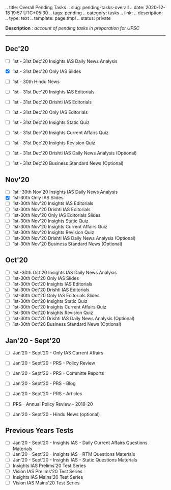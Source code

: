 
.. title: Overall Pending Tasks
.. slug: pending-tasks-overall
.. date: 2020-12-18 19:57 UTC+05:30
.. tags: pending
.. category: tasks
.. link: 
.. description: 
.. type: text
.. template: page.tmpl
.. status: private

**Description** : *account of pending tasks in preparation for UPSC*

***
<!-- TEASER_END -->

## Dec'20
- [ ] 1st - 31st Dec'20 Insights IAS Daily News Analysis
- [x] 1st - 31st Dec'20 Only IAS Slides
- [ ] 1st - 30th Hindu News
- [ ] 1st - 31st Dec'20 Insights IAS Editorials
- [ ] 1st - 31st Dec'20 Drishti IAS Editorials
- [ ] 1st - 31st Dec'20 Only IAS Editorials
- [ ] 1st - 31st Dec'20 Insights Static Quiz
- [ ] 1st - 31st Dec'20 Insights Current Affairs Quiz
- [ ] 1st - 31st Dec'20 Insights Revision Quiz
- [ ] 1st - 31st Dec'20 Drishti IAS Daily News Analysis (Optional)
- [ ] 1st - 31st Dec'20 Business Standard News (Optional)


## Nov'20
- [ ] 1st -30th Nov'20 Insights IAS Daily News Analysis 
- [x] 1st-30th Only IAS Slides
- [ ] 1st-30th Nov'20 Insights IAS Editorials
- [ ] 1st-30th Nov'20 Drishti IAS Editorials
- [ ] 1st-30th Nov'20 Only IAS Editorials Slides
- [ ] 1st-30th Nov'20 Insights Static Quiz
- [ ] 1st-30th Nov'20 Insights Current Affairs Quiz
- [ ] 1st-30th Nov'20 Insights Revision Quiz
- [ ] 1st-30th Nov'20 Drishti IAS Daily News Analysis (Optional)
- [ ] 1st-30th Nov'20 Business Standard News (Optional)

## Oct'20
- [ ] 1st -30th Oct'20 Insights IAS Daily News Analysis 
- [ ] 1st-30th Oct'20 Only IAS Slides
- [ ] 1st-30th Oct'20 Insights IAS Editorials
- [ ] 1st-30th Oct'20 Drishti IAS Editorials
- [ ] 1st-30th Oct'20 Only IAS Editorials Slides
- [ ] 1st-30th Oct'20 Insights Static Quiz
- [ ] 1st-30th Oct'20 Insights Current Affairs Quiz
- [ ] 1st-30th Oct'20 Insights Revision Quiz
- [ ] 1st-30th Oct'20 Drishti IAS Daily News Analysis (Optional)
- [ ] 1st-30th Oct'20 Business Standard News (Optional)

## Jan'20 - Sept'20
- [ ] Jan'20 - Sept'20 - Only IAS Current Affairs 
- [ ] Jan'20 - Sept'20 - PRS - Policy Review
- [ ] Jan'20 - Sept'20 - PRS - Committe Reports
- [ ] Jan'20 - Sept'20 - PRS - Blog
- [ ] Jan'20 - Sept'20 - PRS - Articles
- [ ] PRS - Annual Policy Review - 2019-20
- [ ] Jan'20 - Sept'20 - Hindu News (optional)


## Previous Years Tests
- [ ] Jan'20 - Sept'20 - Insights IAS - Daily Current Affairs Questions Materials 
- [ ] Jan'20 - Sept'20 - Insights IAS - RTM Questions Materials
- [ ] Jan'20 - Sept'20 - Insights IAS - Static Questions Materials
- [ ] Insights IAS Prelims'20 Test Series 
- [ ] Vision IAS Prelims'20 Test Series 
- [ ] Insights IAS Mains'20 Test Series
- [ ] Vision IAS Mains'20 Test Series